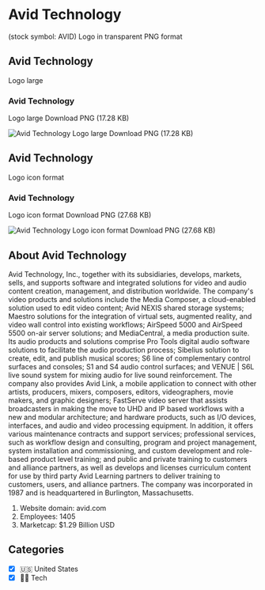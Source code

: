 # Avid Technology
 (stock symbol: AVID) Logo in transparent PNG format

## Avid Technology
 Logo large

### Avid Technology
 Logo large Download PNG (17.28 KB)

![Avid Technology
 Logo large Download PNG (17.28 KB)](/img/orig/AVID_BIG-78eb9b68.png)

## Avid Technology
 Logo icon format

### Avid Technology
 Logo icon format Download PNG (27.68 KB)

![Avid Technology
 Logo icon format Download PNG (27.68 KB)](/img/orig/AVID-58660ac6.png)

## About Avid Technology


Avid Technology, Inc., together with its subsidiaries, develops, markets, sells, and supports software and integrated solutions for video and audio content creation, management, and distribution worldwide. The company's video products and solutions include the Media Composer, a cloud-enabled solution used to edit video content; Avid NEXIS shared storage systems; Maestro solutions for the integration of virtual sets, augmented reality, and video wall control into existing workflows; AirSpeed 5000 and AirSpeed 5500 on-air server solutions; and MediaCentral, a media production suite. Its audio products and solutions comprise Pro Tools digital audio software solutions to facilitate the audio production process; Sibelius solution to create, edit, and publish musical scores; S6 line of complementary control surfaces and consoles; S1 and S4 audio control surfaces; and VENUE | S6L live sound system for mixing audio for live sound reinforcement. The company also provides Avid Link, a mobile application to connect with other artists, producers, mixers, composers, editors, videographers, movie makers, and graphic designers; FastServe video server that assists broadcasters in making the move to UHD and IP based workflows with a new and modular architecture; and hardware products, such as I/O devices, interfaces, and audio and video processing equipment. In addition, it offers various maintenance contracts and support services; professional services, such as workflow design and consulting, program and project management, system installation and commissioning, and custom development and role-based product level training; and public and private training to customers and alliance partners, as well as develops and licenses curriculum content for use by third party Avid Learning partners to deliver training to customers, users, and alliance partners. The company was incorporated in 1987 and is headquartered in Burlington, Massachusetts.

1. Website domain: avid.com
2. Employees: 1405
3. Marketcap: $1.29 Billion USD


## Categories
- [x] 🇺🇸 United States
- [x] 👩‍💻 Tech
